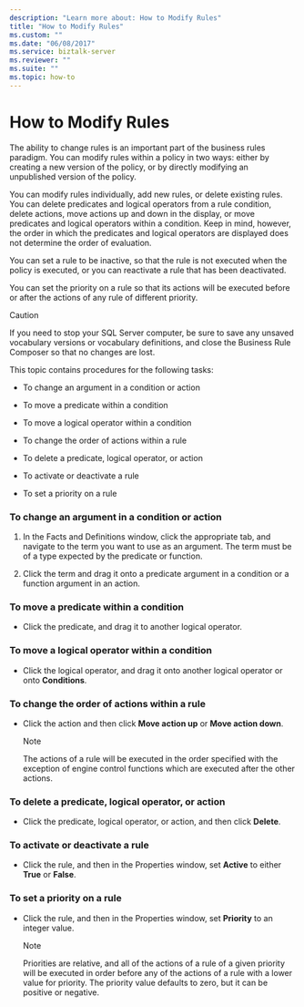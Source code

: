 ```yaml
---
description: "Learn more about: How to Modify Rules"
title: "How to Modify Rules"
ms.custom: ""
ms.date: "06/08/2017"
ms.service: biztalk-server
ms.reviewer: ""
ms.suite: ""
ms.topic: how-to
---
```

# How to Modify Rules
The ability to change rules is an important part of the business rules paradigm. You can modify rules within a policy in two ways: either by creating a new version of the policy, or by directly modifying an unpublished version of the policy.  
  
 You can modify rules individually, add new rules, or delete existing rules. You can delete predicates and logical operators from a rule condition, delete actions, move actions up and down in the display, or move predicates and logical operators within a condition. Keep in mind, however, the order in which the predicates and logical operators are displayed does not determine the order of evaluation.  
  
 You can set a rule to be inactive, so that the rule is not executed when the policy is executed, or you can reactivate a rule that has been deactivated.  
  
 You can set the priority on a rule so that its actions will be executed before or after the actions of any rule of different priority.  
  
> [!CAUTION]
>  If you need to stop your SQL Server computer, be sure to save any unsaved vocabulary versions or vocabulary definitions, and close the Business Rule Composer so that no changes are lost.  
  
 This topic contains procedures for the following tasks:  
  
-   To change an argument in a condition or action  
  
-   To move a predicate within a condition  
  
-   To move a logical operator within a condition  
  
-   To change the order of actions within a rule  
  
-   To delete a predicate, logical operator, or action  
  
-   To activate or deactivate a rule  
  
-   To set a priority on a rule  
  
### To change an argument in a condition or action  
  
1.  In the Facts and Definitions window, click the appropriate tab, and navigate to the term you want to use as an argument. The term must be of a type expected by the predicate or function.  
  
2.  Click the term and drag it onto a predicate argument in a condition or a function argument in an action.  
  
### To move a predicate within a condition  
  
-   Click the predicate, and drag it to another logical operator.  
  
### To move a logical operator within a condition  
  
-   Click the logical operator, and drag it onto another logical operator or onto **Conditions**.  
  
### To change the order of actions within a rule  
  
-   Click the action and then click **Move action up** or **Move action down**.  
  
    > [!NOTE]
    >  The actions of a rule will be executed in the order specified with the exception of engine control functions which are executed after the other actions.  
  
### To delete a predicate, logical operator, or action  
  
-   Click the predicate, logical operator, or action, and then click **Delete**.  
  
### To activate or deactivate a rule  
  
-   Click the rule, and then in the Properties window, set **Active** to either **True** or **False**.  
  
### To set a priority on a rule  
  
-   Click the rule, and then in the Properties window, set **Priority** to an integer value.  
  
    > [!NOTE]
    >  Priorities are relative, and all of the actions of a rule of a given priority will be executed in order before any of the actions of a rule with a lower value for priority. The priority value defaults to zero, but it can be positive or negative.
